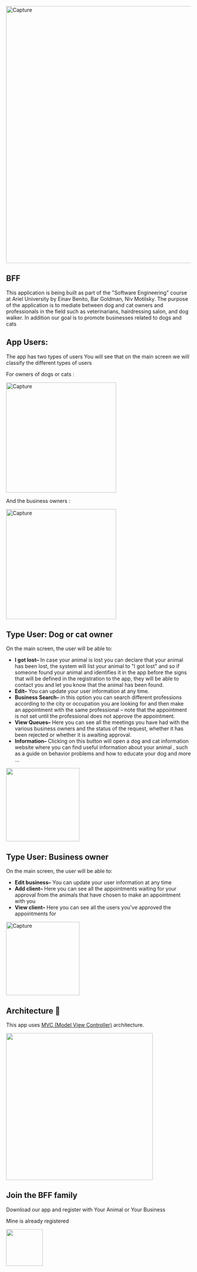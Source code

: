 <img width="700" alt="Capture" src="https://user-images.githubusercontent.com/93201414/209467483-4e75a08b-41a3-4118-8d22-0b62887273a3.png">

## BFF
This application is being built as part of the "Software Engineering" course at Ariel University by Einav Benito, Bar Goldman, Niv Motilsky. 
The purpose of the application is to mediate between dog and cat owners and professionals in the field such as veterinarians, hairdressing salon, and dog walker.
In addition our goal is to promote businesses related to dogs and cats


## App Users:
The app has two types of users 
You will see that on the main screen we will classify the different types of users 

For owners of dogs or cats :

<img width="300" alt="Capture" src="https://user-images.githubusercontent.com/93201414/209469067-ae6070e0-0079-412d-b990-598d538b1d2d.png">

And the business owners :

<img width="300" alt="Capture" src="https://user-images.githubusercontent.com/93201414/209469066-65bf3b4d-512f-42dd-8625-0e18442785eb.png">

## Type User: Dog or cat owner 
On the main screen, the user will be able to: 
- **I got lost–** In case your animal is lost you can declare that your animal has been lost, the system will list your animal to "I got lost" and so if someone found your animal and identifies it in the app before the signs that will be defined in the registration to the app, they will be able to contact you and let you know that the animal has been found. 
- **Edit–** You can update your user information at any time.
- **Business Search–** in this option you can search different professions according to the city or occupation you are looking for and then make an appointment with the same professional – note that the appointment is not set until the professional does not approve the appointment. 
- **View Queues–** Here you can see all the meetings you have had with the various business owners and the status of the request, whether it has been rejected or whether it is awaiting approval.
- **Information–** Clicking on this button will open a dog and cat information website where you can find useful information about your animal , such as a guide on behavior problems and how to educate your dog and more ... 

 <img width="200" src="https://user-images.githubusercontent.com/93201414/211199306-2c49063b-aaac-4ba8-a0a0-8b38242d03d9.png">

## Type User: Business owner
On the main screen, the user will be able to:
- **Edit business–** You can update your user information at any time
- **Add client–** Here you can see all the appointments waiting for your approval from the animals that have chosen to make an appointment with you
- **View client–** Here you can see all the users you've approved the appointments for

<img width="200" alt="Capture" src="https://user-images.githubusercontent.com/93201414/211208592-51fb6834-41c7-4cf2-aff1-6f0a6cf32292.png">

## Architecture 🗼
This app uses [MVC (Model View Controller)](https://towardsdatascience.com/everything-you-need-to-know-about-mvc-architecture-3c827930b4c1)
 architecture.
 
 <img width="400" src="https://user-images.githubusercontent.com/93201414/209468070-39deeae7-727d-4483-ac46-574226cf5582.png">







## Join the BFF family
Download our app and register with Your Animal or Your Business  

Mine is already registered 

<img width="100" src="https://user-images.githubusercontent.com/93201414/209468841-be138f85-b887-4315-9777-ccc448fca9c4.png">

